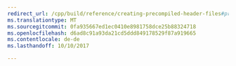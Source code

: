 ```yaml
---
redirect_url: /cpp/build/reference/creating-precompiled-header-files#precompiled-header-consistency-rules
ms.translationtype: MT
ms.sourcegitcommit: 0fa935667ed1ec0410e8981758dce25b88324718
ms.openlocfilehash: d6ad8c91a93da21cd5ddd849178529f87a919665
ms.contentlocale: de-de
ms.lasthandoff: 10/10/2017

---
```

